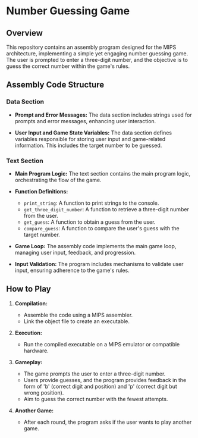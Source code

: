 # Number Guessing Game

## Overview

This repository contains an assembly program designed for the MIPS architecture, implementing a simple yet engaging number guessing game. The user is prompted to enter a three-digit number, and the objective is to guess the correct number within the game's rules.

## Assembly Code Structure

### Data Section

- **Prompt and Error Messages:** The data section includes strings used for prompts and error messages, enhancing user interaction.
  
- **User Input and Game State Variables:** The data section defines variables responsible for storing user input and game-related information. This includes the target number to be guessed.

### Text Section

- **Main Program Logic:** The text section contains the main program logic, orchestrating the flow of the game.

- **Function Definitions:**
  - `print_string`: A function to print strings to the console.
  - `get_three_digit_number`: A function to retrieve a three-digit number from the user.
  - `get_guess`: A function to obtain a guess from the user.
  - `compare_guess`: A function to compare the user's guess with the target number.

- **Game Loop:** The assembly code implements the main game loop, managing user input, feedback, and progression.

- **Input Validation:** The program includes mechanisms to validate user input, ensuring adherence to the game's rules.

## How to Play

1. **Compilation:**
   - Assemble the code using a MIPS assembler.
   - Link the object file to create an executable.

2. **Execution:**
   - Run the compiled executable on a MIPS emulator or compatible hardware.

3. **Gameplay:**
   - The game prompts the user to enter a three-digit number.
   - Users provide guesses, and the program provides feedback in the form of 'b' (correct digit and position) and 'p' (correct digit but wrong position).
   - Aim to guess the correct number with the fewest attempts.

4. **Another Game:**
   - After each round, the program asks if the user wants to play another game.

